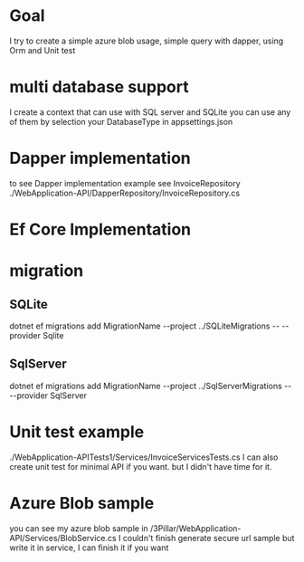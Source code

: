 ﻿# Goal
I try to create a simple azure blob usage, simple query with dapper, using Orm and Unit test
# multi database support
I create a context that can use with SQL server and SQLite you can use any of them by selection your DatabaseType in appsettings.json

# Dapper implementation 
to see Dapper implementation example see InvoiceRepository ./WebApplication-API/DapperRepository/InvoiceRepository.cs

# Ef Core Implementation
# migration
## SQLite
dotnet ef migrations add MigrationName --project ../SQLiteMigrations -- --provider Sqlite
## SqlServer
dotnet ef migrations add MigrationName --project ../SqlServerMigrations -- --provider SqlServer

# Unit test example
./WebApplication-APITests1/Services/InvoiceServicesTests.cs
I can also create unit test for minimal API if you want. but I didn't have time for it.
# Azure Blob sample
you can see my azure blob sample in /3Pillar/WebApplication-API/Services/BlobService.cs
I couldn't finish generate secure url sample but write it in service, I can finish it if you want
